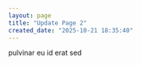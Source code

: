 ```yaml
---
layout: page
title: "Update Page 2"
created_date: "2025-10-21 18:35:40"
---
```


pulvinar eu id erat sed 
